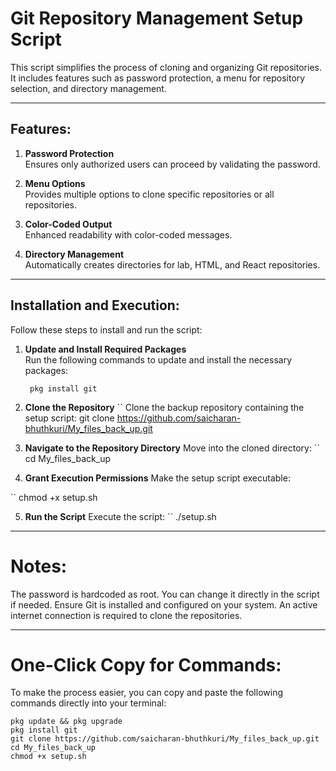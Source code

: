 # Git Repository Management Setup Script

This script simplifies the process of cloning and organizing Git repositories. It includes features such as password protection, a menu for repository selection, and directory management.

---
## Features:
1. **Password Protection**  
   Ensures only authorized users can proceed by validating the password.

2. **Menu Options**  
   Provides multiple options to clone specific repositories or all repositories.

3. **Color-Coded Output**  
   Enhanced readability with color-coded messages.

4. **Directory Management**  
   Automatically creates directories for lab, HTML, and React repositories.

---

## Installation and Execution:

Follow these steps to install and run the script:

1. **Update and Install Required Packages**  
   Run the following commands to update and install the necessary packages:
   ```pkg update && pkg upgrade
    pkg install git
   
2. **Clone the Repository**
``
Clone the backup repository containing the setup script:
git clone https://github.com/saicharan-bhuthkuri/My_files_back_up.git

4. **Navigate to the Repository Directory**
Move into the cloned directory:
``
cd My_files_back_up


6. **Grant Execution Permissions**
Make the setup script executable:

``
chmod +x setup.sh


5. **Run the Script**
Execute the script:
``
./setup.sh

---

# Notes:
The password is hardcoded as root. You can change it directly in the script if needed.
Ensure Git is installed and configured on your system.
An active internet connection is required to clone the repositories.

---

# One-Click Copy for Commands:

To make the process easier, you can copy and paste the following commands directly into your terminal:

```
pkg update && pkg upgrade
pkg install git 
git clone https://github.com/saicharan-bhuthkuri/My_files_back_up.git
cd My_files_back_up
chmod +x setup.sh
